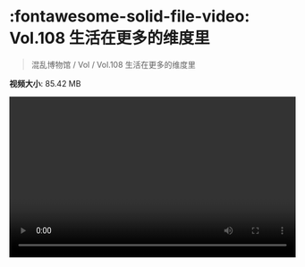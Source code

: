 # :fontawesome-solid-file-video: Vol.108 生活在更多的维度里

> 混乱博物馆 / Vol / Vol.108 生活在更多的维度里

**视频大小**: 85.42 MB

<video id="V-f0b64c13997ebbeb58b53ba9fc5ed715" width="512" height="288" preload="none" playsinline webkit-playsinline></video>
